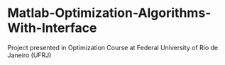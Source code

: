 # Matlab-Optimization-Algorithms-With-Interface
Project presented in Optimization Course at Federal University of Rio de Janeiro (UFRJ) 
